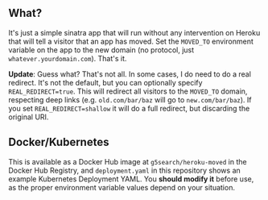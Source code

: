 ## What?

It's just a simple sinatra app that will run without any intervention on Heroku that will tell a visitor that an app has moved. Set the `MOVED_TO` environment variable on the app to the new domain (no protocol, just `whatever.yourdomain.com`). That's it.

**Update**: Guess what? That's not all. In some cases, I do need to do a real redirect. It's not the default, but you can optionally specify `REAL_REDIRECT=true`. This will redirect all visitors to the `MOVED_TO` domain, respecting deep links (e.g. `old.com/bar/baz` will go to `new.com/bar/baz`). If you set `REAL_REDIRECT=shallow` it will do a full redirect, but discarding the original URI.

## Docker/Kubernetes

This is available as a Docker Hub image at `g5search/heroku-moved` in the Docker Hub Registry, and `deployment.yaml` in this repository shows an example Kubernetes Deployment YAML. You **should modify it** before use, as the proper environment variable values depend on your situation.
